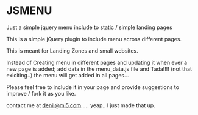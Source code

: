 JSMENU
======

Just a simple jquery menu include to static / simple landing pages

This is a simple jQuery plugin to include menu across different pages.

This is meant for Landing Zones and small websites.

Instead of Creating menu in different pages and updating it when ever a new page is added; add data in the menu_data.js file and Tada!!!! (not that exiciting..) the menu will get added in all pages...


Please feel free to include it in your page and provide suggestions to improve / fork it as you like.

contact me at denil@mi5.com..... yeap.. I just made that up.


